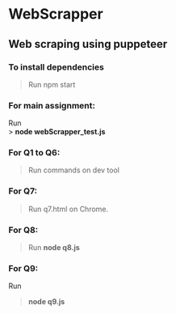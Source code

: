 # WebScrapper
## Web scraping using puppeteer

### To install dependencies
 > Run npm start

### For main assignment:
 Run  
    > **node webScrapper_test.js**

### For Q1 to Q6:
  > Run commands on dev tool
  
### For Q7:
  > Run q7.html on Chrome.
  
### For Q8:
  > Run **node q8.js**

### For Q9:
   Run 
  > **node q9.js**
